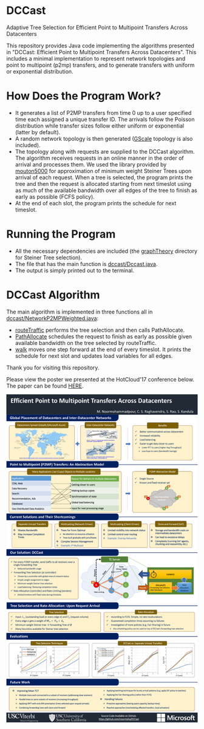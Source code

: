 # DCCast
Adaptive Tree Selection for Efficient Point to Multipoint Transfers Across Datacenters

This repository provides Java code implementing the algorithms presented in "DCCast: Efficient Point to Multipoint Transfers Across Datacenters". This includes a minimal implementation to represent network topologies and point to multipoint (p2mp) transfers, and to generate transfers with uniform or exponential distribution.

# How Does the Program Work?
- It generates a list of P2MP transfers from time 0 up to a user specified time each assigned a unique transfer ID. The arrivals follow the Poisson distribution while transfer sizes follow either uniform or exponential (latter by default).
- A random network topology is then generated ([GScale](https://github.com/noormoha/DCCast/blob/master/dccast/Dccast.java#L110) topology is also included).
- The topology along with requests are supplied to the DCCast algorithm. The algorithm receives requests in an online manner in the order of arrival and processes them. We used the library provided by [mouton5000](https://github.com/mouton5000/DSTAlgoEvaluation) for approximation of minimum weight Steiner Trees upon arrival of each request. When a tree is selected, the program prints the tree and then the request is allocated starting from next timeslot using as much of the available bandwidth over all edges of the tree to finish as early as possible (FCFS policy).
- At the end of each slot, the program prints the schedule for next timeslot.

# Running the Program
- All the necessary dependencies are included (the [graphTheory](dccast/graphTheory) directory for Steiner Tree selection).
- The file that has the main function is [dccast/Dccast.java](dccast/Dccast.java).
- The output is simply printed out to the terminal.

# DCCast Algorithm
The main algorithm is implemented in three functions all in [dccast/NetworkP2MPWeighted.java](dccast/NetworkP2MPWeighted.java):
- [routeTraffic](https://github.com/noormoha/DCCast/blob/master/dccast/NetworkP2MPWeighted.java#L199) performs the tree selection and then calls PathAllocate.
- [PathAllocate](https://github.com/noormoha/DCCast/blob/master/dccast/NetworkP2MPWeighted.java#L282) schedules the request to finish as early as possible given available bandwidth on the tree selected by routeTraffic.
- [walk](https://github.com/noormoha/DCCast/blob/master/dccast/NetworkP2MPWeighted.java#L324) moves one step forward at the end of every timeslot. It prints the schedule for next slot and updates load variables for all edges. 

Thank you for visiting this repository.

Please view the poster we presented at the HotCloud'17 conference below. The paper can be found [HERE](https://www.usenix.org/conference/hotcloud17/program/presentation/noormohammadpour).

![DCCAST: Adaptive Tree Selection for Efficient Point to Multipoint Transfers Across Datacenters](DCCAST_POSTER.png?raw=true "DCCAST: Adaptive Tree Selection for Efficient Point to Multipoint Transfers Across Datacenters")
